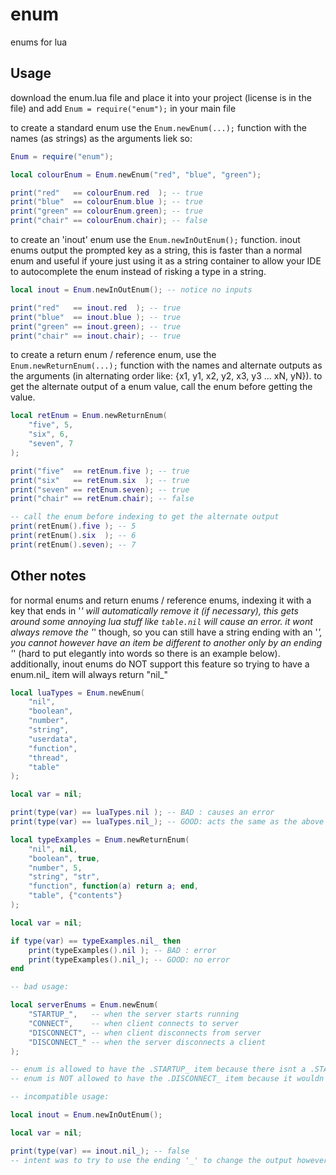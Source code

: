 # enum
enums for lua

## Usage
download the enum.lua file and place it into your project (license is in the file) and add ```Enum = require("enum");``` in your main file

to create a standard enum use the ```Enum.newEnum(...);``` function with the names (as strings) as the arguments liek so:
```lua
Enum = require("enum");

local colourEnum = Enum.newEnum("red", "blue", "green");

print("red"   == colourEnum.red  ); -- true
print("blue"  == colourEnum.blue ); -- true
print("green" == colourEnum.green); -- true
print("chair" == colourEnum.chair); -- false
```

to create an 'inout' enum use the ```Enum.newInOutEnum();``` function.
inout enums output the prompted key as a string, this is faster than a normal enum and useful if youre just using it as a string container to allow your IDE to autocomplete the enum instead of risking a type in a string.
```lua
local inout = Enum.newInOutEnum(); -- notice no inputs

print("red"   == inout.red  ); -- true
print("blue"  == inout.blue ); -- true
print("green" == inout.green); -- true
print("chair" == inout.chair); -- true
```

to create a return enum / reference enum, use the ```Enum.newReturnEnum(...);``` function with the names and alternate outputs as the arguments (in alternating order like: {x1, y1, x2, y2, x3, y3 ... xN, yN}).
to get the alternate output of a enum value, call the enum before getting the value.
```lua
local retEnum = Enum.newReturnEnum(
    "five", 5,
    "six", 6,
    "seven", 7
);

print("five"  == retEnum.five ); -- true
print("six"   == retEnum.six  ); -- true
print("seven" == retEnum.seven); -- true
print("chair" == retEnum.chair); -- false

-- call the enum before indexing to get the alternate output
print(retEnum().five ); -- 5
print(retEnum().six  ); -- 6
print(retEnum().seven); -- 7
```

## Other notes
for normal enums and return enums / reference enums, indexing it with a key that ends in '_' will automatically remove it (if necessary), this gets around some annoying lua stuff like ```table.nil``` will cause an error.
it wont always remove the '_' though, so you can still have a string ending with an '_', you cannot however have an item be different to another only by an ending '_' (hard to put elegantly into words so there is an example below).
additionally, inout enums do NOT support this feature so trying to have a enum.nil_ item will always return "nil_"
```lua
local luaTypes = Enum.newEnum(
    "nil",
    "boolean",
    "number",
    "string",
    "userdata",
    "function",
    "thread",
    "table"
);

local var = nil;

print(type(var) == luaTypes.nil ); -- BAD : causes an error
print(type(var) == luaTypes.nil_); -- GOOD: acts the same as the above line was intended to
```
```lua
local typeExamples = Enum.newReturnEnum(
    "nil", nil,
    "boolean", true,
    "number", 5,
    "string", "str",
    "function", function(a) return a; end,
    "table", {"contents"}
);

local var = nil;

if type(var) == typeExamples.nil_ then
    print(typeExamples().nil ); -- BAD : error
    print(typeExamples().nil_); -- GOOD: no error
end
```
```lua
-- bad usage:

local serverEnums = Enum.newEnum(
    "STARTUP_",   -- when the server starts running
    "CONNECT",    -- when client connects to server
    "DISCONNECT", -- when client disconnects from server
    "DISCONNECT_" -- when the server disconnects a client
);

-- enum is allowed to have the .STARTUP_ item because there isnt a .STARTUP or .STARTUP__ item for it to get confused with
-- enum is NOT allowed to have the .DISCONNECT_ item because it wouldn't know if you were refering to .DISCONNECT_ or .DISCONNECT
```
```lua
-- incompatible usage:

local inout = Enum.newInOutEnum();

local var = nil;

print(type(var) == inout.nil_); -- false
-- intent was to try to use the ending '_' to change the output however inout enums do NOT support this feature
```
